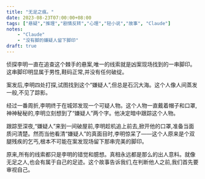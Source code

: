 ```yaml
---
title: "无足之痕。"
date: 2023-08-23T07:00:00+08:00
tags: ["悬疑","推理","剧情反转","心理","轻小说","故事", "Claude"]
notes:
    - "Claude"
    - "没有脚的嫌疑人留下脚印"
draft: true
---
```


侦探李明一直在追查这个棘手的悬案,唯一的线索就是凶案现场找到的一串脚印。这串脚印明显属于男性,鞋码正常,并没有任何破绽。

案发后,李明四处打探,试图找到这个“嫌疑人”,但总是石沉大海。这个人像人间蒸发一般,不见了踪影。

经过一番周折,李明终于在城郊发现一个可疑人物。这个人物一直戴着帽子和口罩,神神秘秘的,李明立刻想到了“嫌疑人”两个字。他决定暗中跟踪这个人物。

跟踪至深夜,“嫌疑人”来到一间破屋前,李明趁机追上前去,掀开他的口罩,准备当面质问清楚。然而当他看清“嫌疑人”的真面目时,李明惊呆了——这个人原来是个双腿残疾的乞丐,根本不可能在案发现场留下那串完美的脚印。

原来,所有的线索都只是李明的错觉和臆想。真相永远都是那么的出人意料。就像无足之人,也会有属于自己的足迹。这个故事告诉我们,在判断他人之前,我们首先要审视自己。